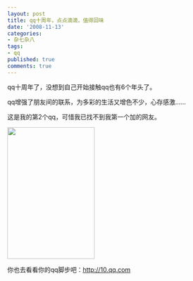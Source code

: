 ```yaml
---
layout: post
title: qq十周年，点点滴滴，值得回味
date: '2008-11-13'
categories:
- 杂七杂八
tags:
- qq
published: true
comments: true
---
```

<p>qq十周年了，没想到自己开始接触qq也有6个年头了。</p>

<p>qq增强了朋友间的联系，为多彩的生活又增色不少，心存感激……</p>

<p>这是我的第2个qq，可惜我已找不到我第一个加的网友。</p>

<p><a href="{{urls.media}}/2008/11/yn9_xfu12lcf4a2o.jpg"><img class="alignnone size-medium wp-image-266" title="yn9_xfu12lcf4a2o" src="{{urls.media}}/2008/11/yn9_xfu12lcf4a2o-198x300.jpg" alt="" width="198" height="300" /></a></p>

<p>你也去看看你的qq脚步吧：<a href="http://10.qq.com" target="_blank">http://10.qq.com</a></p>
